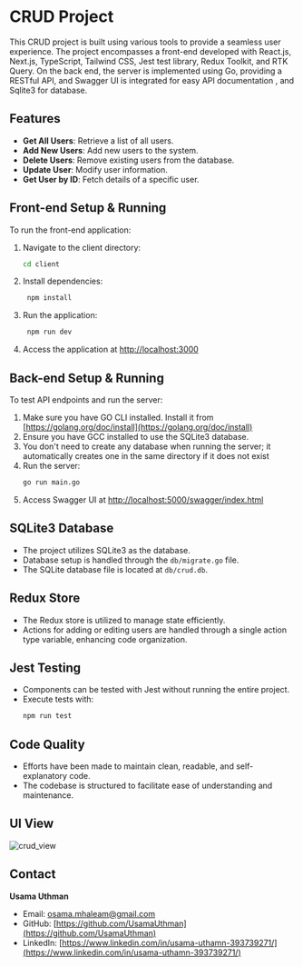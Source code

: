 # CRUD Project

This CRUD project is built using various tools to provide a seamless user experience. The project encompasses a front-end developed with React.js, Next.js, TypeScript, Tailwind CSS, Jest test library, Redux Toolkit, and RTK Query. On the back end, the server is implemented using Go, providing a RESTful API, and Swagger UI is integrated for easy API documentation , and Sqlite3 for database.

## Features

- **Get All Users**: Retrieve a list of all users.
- **Add New Users**: Add new users to the system.
- **Delete Users**: Remove existing users from the database.
- **Update User**: Modify user information.
- **Get User by ID**: Fetch details of a specific user.

## Front-end Setup & Running

To run the front-end application:

1. Navigate to the client directory:
    ```bash
    cd client
3. Install dependencies:
   ```bash
    npm install
5. Run the application:
   ```bash
    npm run dev
7. Access the application at [http://localhost:3000](http://localhost:3000)

## Back-end Setup & Running

To test API endpoints and run the server:

1. Make sure you have GO CLI installed. Install it from [https://golang.org/doc/install](https://golang.org/doc/install)
2. Ensure you have GCC installed to use the SQLite3 database.
3. You don't need to create any database when running the server; it automatically creates one in the same directory if it does not exist
5. Run the server:
   ```bash
   go run main.go
7. Access Swagger UI at [http://localhost:5000/swagger/index.html](http://localhost:5000/swagger/index.html)

## SQLite3 Database

- The project utilizes SQLite3 as the database.
- Database setup is handled through the `db/migrate.go` file.
- The SQLite database file is located at `db/crud.db`.

## Redux Store

- The Redux store is utilized to manage state efficiently.
- Actions for adding or editing users are handled through a single action type variable, enhancing code organization.

## Jest Testing

- Components can be tested with Jest without running the entire project.
- Execute tests with:
  ```bash
  npm run test

## Code Quality

- Efforts have been made to maintain clean, readable, and self-explanatory code.
- The codebase is structured to facilitate ease of understanding and maintenance.

## UI View
![crud_view](https://github.com/UsamaUthman/crudProject/blob/main/client/src/assets/crud_view.png)


## Contact

**Usama Uthman**  
- Email: [osama.mhaleam@gmail.com](mailto:osama.mhaleam@gmail.com)
- GitHub: [https://github.com/UsamaUthman](https://github.com/UsamaUthman)
- LinkedIn: [https://www.linkedin.com/in/usama-uthamn-393739271/](https://www.linkedin.com/in/usama-uthamn-393739271/)
